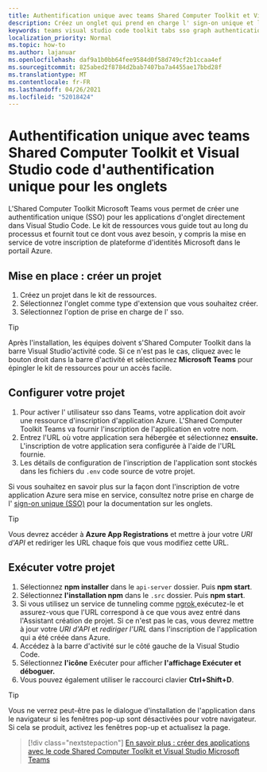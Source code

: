 ```yaml
---
title: Authentification unique avec teams Shared Computer Toolkit et Visual Studio code d'authentification unique pour les onglets
description: Créez un onglet qui prend en charge l' sign-on unique et les appels Microsoft Graph directement dans Visual Studio Code avec le Shared Computer Toolkit Microsoft Teams
keywords: teams visual studio code toolkit tabs sso graph authentication Azure identity platform
localization_priority: Normal
ms.topic: how-to
ms.author: lajanuar
ms.openlocfilehash: daf9a1b0bb64fee9584d0f58d749cf2b1ccaa4ef
ms.sourcegitcommit: 825abed2f8784d2bab7407ba7a4455ae17bbd28f
ms.translationtype: MT
ms.contentlocale: fr-FR
ms.lasthandoff: 04/26/2021
ms.locfileid: "52018424"
---
```

# <a name="single-sign-on-authentication-with-teams-toolkit-and-visual-studio-code-for-tabs"></a>Authentification unique avec teams Shared Computer Toolkit et Visual Studio code d'authentification unique pour les onglets

L'Shared Computer Toolkit Microsoft Teams vous permet de créer une authentification unique (SSO) pour les applications d'onglet directement dans Visual Studio Code. Le kit de ressources vous guide tout au long du processus et fournit tout ce dont vous avez besoin, y compris la mise en service de votre inscription de plateforme d'identités Microsoft dans le portail Azure.

## <a name="get-started--create-a-project"></a>Mise en place : créer un projet

1. Créez un projet dans le kit de ressources.
1. Sélectionnez l'onglet comme type d'extension que vous souhaitez créer.
1. Sélectionnez l'option de prise en charge de l' sso.

> [!TIP]
> Après l'installation, les équipes doivent s'Shared Computer Toolkit dans la barre Visual Studio'activité code. Si ce n'est pas le cas, cliquez avec le bouton droit dans la barre d'activité et sélectionnez **Microsoft Teams** pour épingler le kit de ressources pour un accès facile.

## <a name="configure-your-project"></a>Configurer votre projet

1. Pour activer l' utilisateur sso dans Teams, votre application doit avoir une ressource d'inscription d'application Azure. L'Shared Computer Toolkit Teams va fournir l'inscription de l'application en votre nom.
1. Entrez l'URL où votre application sera hébergée et sélectionnez **ensuite.** L'inscription de votre application sera configurée à l'aide de l'URL fournie.
1. Les détails de configuration de l'inscription de l'application sont stockés dans les fichiers du `.env` code source de votre projet.

Si vous souhaitez en savoir plus sur la façon  dont l'inscription de votre application Azure sera mise en service, consultez notre prise en charge de l' [sign-on unique (SSO)](../tabs/how-to/authentication/auth-aad-sso.md) pour la documentation sur les onglets.

> [!TIP]
> Vous devrez accéder à **Azure App Registrations** et  mettre à jour votre *URI d'API* et rediriger les URL chaque fois que vous modifiez cette URL.

## <a name="run-your-project"></a>Exécuter votre projet

1. Sélectionnez **npm installer** dans le `api-server` dossier. Puis **npm start**.
1. Sélectionnez **l'installation npm** dans le `.src` dossier. Puis **npm start**.
1. Si vous utilisez un service de tunneling comme [ngrok,](https://ngrok.com/)exécutez-le et assurez-vous que l'URL correspond à ce que vous avez entré dans l'Assistant création de projet. Si ce n'est pas le cas, vous devrez mettre à jour votre _URI d'API_ et _rediriger l'URL_ dans l'inscription de l'application qui a été créée dans Azure.
1. Accédez à la barre d'activité sur le côté gauche de la Visual Studio Code.
1. Sélectionnez **l'icône** Exécuter pour afficher **l'affichage Exécuter et déboguer.**
1. Vous pouvez également utiliser le raccourci clavier **Ctrl+Shift+D**.

> [!TIP]
> Vous ne verrez peut-être pas le dialogue d'installation de l'application dans le navigateur si les fenêtres pop-up sont désactivées pour votre navigateur. Si cela se produit, activez les fenêtres pop-up et actualisez la page.

> [!div class="nextstepaction"]
> [En savoir plus : créer des applications avec le code Shared Computer Toolkit et Visual Studio Microsoft Teams](visual-studio-code-overview.md)
